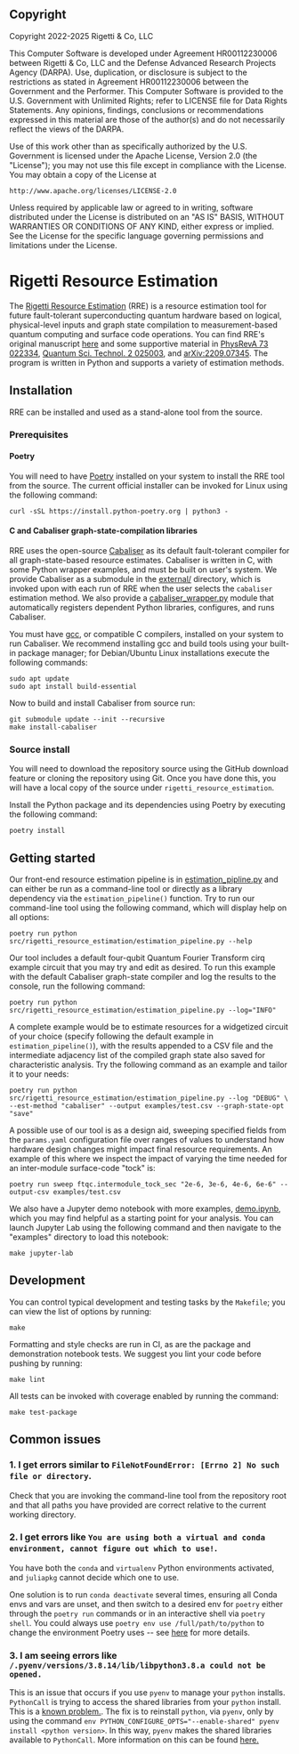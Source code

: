 Copyright
---------

Copyright 2022-2025 Rigetti & Co, LLC

This Computer Software is developed under Agreement HR00112230006 between Rigetti & Co, LLC and
the Defense Advanced Research Projects Agency (DARPA). Use, duplication, or disclosure is subject
to the restrictions as stated in Agreement HR00112230006 between the Government and the Performer.
This Computer Software is provided to the U.S. Government with Unlimited Rights; refer to LICENSE
file for Data Rights Statements. Any opinions, findings, conclusions or recommendations expressed
in this material are those of the author(s) and do not necessarily reflect the views of the DARPA.

Use of this work other than as specifically authorized by the U.S. Government is licensed under
the Apache License, Version 2.0 (the "License"); you may not use this file except in compliance
with the License. You may obtain a copy of the License at

    http://www.apache.org/licenses/LICENSE-2.0

Unless required by applicable law or agreed to in writing, software distributed under the License
is distributed on an "AS IS" BASIS, WITHOUT WARRANTIES OR CONDITIONS OF ANY KIND, either express
or implied. See the License for the specific language governing permissions and limitations under
the License.


# Rigetti Resource Estimation

The [Rigetti Resource Estimation](https://github.com/rigetti/rigetti-resource-estimation) (RRE) is a resource
estimation tool for future fault-tolerant superconducting quantum hardware based on logical, physical-level inputs and
graph state compilation to measurement-based quantum computing and surface code operations. You can find RRE's original
manuscript [here](https://arxiv.org/abs/2406.06015) and some supportive material in 
[PhysRevA 73 022334](https://doi.org/10.1103/PhysRevA.73.022334), 
[Quantum Sci. Technol. 2 025003](https://doi.org/10.1088/2058-9565/aa66eb), and
[arXiv:2209.07345](https://arxiv.org/abs/2209.07345). The program is written in Python and
supports a variety of estimation methods.

## Installation

RRE can be installed and used as a stand-alone tool from the source.

### Prerequisites

#### Poetry

You will need to have [Poetry](https://python-poetry.org/docs/) installed on your system to install the RRE
tool from the source. The current official installer can be invoked for Linux using the following command:

```
curl -sSL https://install.python-poetry.org | python3 -
```

#### C and Cabaliser graph-state-compilation libraries 

RRE uses the open-source [Cabaliser](https://github.com/Alan-Robertson/cabaliser) as its default fault-tolerant compiler
for all graph-state-based resource estimates. Cabaliser is written in C, with some Python wrapper examples, and must be
built on user's system. We provide Cabaliser as a submodule in the [external/](external/) directory, which is
invoked upon with each run of RRE when the user selects the `cabaliser` estimation method. We also provide a
[cabaliser_wrapper.py](src/rigetti_resource_estimation/cabaliser_wrapper.py) module that automatically registers
dependent Python libraries, configures, and runs Cabaliser.

You must have [gcc](https://gcc.gnu.org/), or compatible C compilers, installed on your system to run Cabaliser. We recommend
installing gcc and build tools using your built-in package manager; for Debian/Ubuntu Linux installations execute the following commands:

```
sudo apt update
sudo apt install build-essential
```

Now to build and install Cabaliser from source run:

```
git submodule update --init --recursive
make install-cabaliser
```

### Source install

You will need to download the repository source using the GitHub download feature or cloning the repository
using Git. Once you have done this, you will have a local copy of the source under `rigetti_resource_estimation`.

Install the Python package and its dependencies using Poetry by executing the following command:

```
poetry install
```


## Getting started

Our front-end resource estimation pipeline is in
[estimation_pipline.py](src/rigetti_resource_estimation/estimation_pipeline.py) and can either be run as a command-line
tool or directly as a library dependency via the `estimation_pipeline()` function. Try to run our command-line tool
using the following command, which will display help on all options:

```
poetry run python src/rigetti_resource_estimation/estimation_pipeline.py --help
```

Our tool includes a default four-qubit Quantum Fourier Transform cirq example circuit that you may try and
edit as desired. To run this example with the default Cabaliser graph-state compiler and log the results to the console, 
run the following command:

```
poetry run python src/rigetti_resource_estimation/estimation_pipeline.py --log="INFO" 
```

A complete example would be to estimate resources for a widgetized circuit of your choice (specify following the default
example in `estimation_pipeline()`), with the results appended to a CSV file and the intermediate adjacency list of the 
compiled graph state also saved for characteristic analysis. Try the following command as an example and tailor it to your
needs:

```
poetry run python src/rigetti_resource_estimation/estimation_pipeline.py --log "DEBUG" \
--est-method "cabaliser" --output examples/test.csv --graph-state-opt "save"
```

A possible use of our tool is as a design aid, sweeping specified fields from the `params.yaml` configuration file over
ranges of values to understand how hardware design changes might impact final resource requirements. An example of this
where we inspect the impact of varying the time needed for an inter-module surface-code "tock" is:

```
poetry run sweep ftqc.intermodule_tock_sec "2e-6, 3e-6, 4e-6, 6e-6" --output-csv examples/test.csv
```

We also have a Jupyter demo notebook with more examples, [demo.ipynb](python/notebooks/demo.ipynb), which you may find
helpful as a starting point for your analysis. You can launch Jupyter Lab using the following command and then navigate
to the "examples" directory to load this notebook:

```
make jupyter-lab
```

## Development

You can control typical development and testing tasks by the `Makefile`; you can view the list of options by running:

```
make
```

Formatting and style checks are run in CI, as are the package and demonstration notebook tests. We suggest you
lint your code before pushing by running:

```
make lint
```

All tests can be invoked with coverage enabled by running the command:

```
make test-package
```

## Common issues

### 1. I get errors similar to `FileNotFoundError: [Errno 2] No such file or directory`.

Check that you are invoking the command-line tool from the repository root and that all paths you have provided are
correct relative to the current working directory.

### 2. I get errors like `You are using both a virtual and conda environment, cannot figure out which to use!`.

You have both the `conda` and `virtualenv` Python environments activated, and `juliapkg` cannot decide which one to use.

One solution is to run `conda deactivate` several times, ensuring all Conda envs and vars are unset, and then switch
to a desired env for `poetry` either through the `poetry run` commands or in an interactive shell via `poetry shell`.
You could always use `poetry env use /full/path/to/python` to change the environment Poetry uses -- see
[here](https://python-poetry.org/docs/managing-environments/) for more details.  

### 3. I am seeing errors like `/.pyenv/versions/3.8.14/lib/libpython3.8.a could not be opened.`

This is an issue that occurs if you use `pyenv` to manage your `python` installs. `PythonCall` is trying to access the
shared libraries from your `python` install. This is a
[known problem.](https://github.com/JuliaPy/PythonCall.jl/issues/318). The fix is to reinstall `python`, via `pyenv`,
only by using the command `env PYTHON_CONFIGURE_OPTS="--enable-shared" pyenv install <python version>`. In this way,
`pyenv` makes the shared libraries available to `PythonCall`. More information on this can be found
[here.](https://github.com/pyenv/pyenv/blob/master/plugins/python-build/README.md#building-with---enable-shared)

